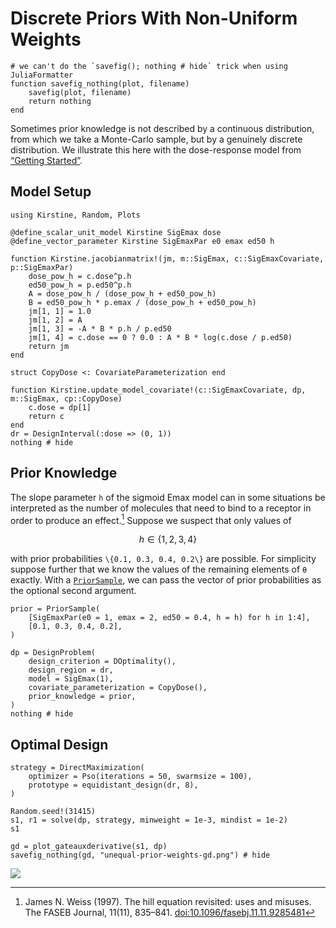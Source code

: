# Discrete Priors With Non-Uniform Weights

```@setup main
# we can't do the `savefig(); nothing # hide` trick when using JuliaFormatter
function savefig_nothing(plot, filename)
	savefig(plot, filename)
	return nothing
end
```

Sometimes prior knowledge is not described by a continuous distribution,
from which we take a Monte-Carlo sample,
but by a genuinely discrete distribution.
We illustrate this here with the dose-response model from [“Getting Started”](getting-started.md).

## Model Setup

```@example main
using Kirstine, Random, Plots

@define_scalar_unit_model Kirstine SigEmax dose
@define_vector_parameter Kirstine SigEmaxPar e0 emax ed50 h

function Kirstine.jacobianmatrix!(jm, m::SigEmax, c::SigEmaxCovariate, p::SigEmaxPar)
    dose_pow_h = c.dose^p.h
    ed50_pow_h = p.ed50^p.h
    A = dose_pow_h / (dose_pow_h + ed50_pow_h)
    B = ed50_pow_h * p.emax / (dose_pow_h + ed50_pow_h)
    jm[1, 1] = 1.0
    jm[1, 2] = A
    jm[1, 3] = -A * B * p.h / p.ed50
    jm[1, 4] = c.dose == 0 ? 0.0 : A * B * log(c.dose / p.ed50)
    return jm
end

struct CopyDose <: CovariateParameterization end

function Kirstine.update_model_covariate!(c::SigEmaxCovariate, dp, m::SigEmax, cp::CopyDose)
    c.dose = dp[1]
    return c
end
dr = DesignInterval(:dose => (0, 1))
nothing # hide
```

## Prior Knowledge

The slope parameter ``h`` of the sigmoid Emax model can in some situations be interpreted
as the number of molecules that need to bind to a receptor in order to produce an effect.[^W97]
Suppose we suspect that only values of

```math
h\in\{1,2,3,4\}
```

with prior probabilities ``\{0.1, 0.3, 0.4, 0.2\}`` are possible.
For simplicity suppose further
that we know the values of the remaining elements of ``θ`` exactly.
With a [`PriorSample`](@ref),
we can pass the vector of prior probabilities as the optional second argument.

```@example main
prior = PriorSample(
    [SigEmaxPar(e0 = 1, emax = 2, ed50 = 0.4, h = h) for h in 1:4],
    [0.1, 0.3, 0.4, 0.2],
)

dp = DesignProblem(
    design_criterion = DOptimality(),
    design_region = dr,
    model = SigEmax(1),
    covariate_parameterization = CopyDose(),
    prior_knowledge = prior,
)
nothing # hide
```

[^W97]: James N. Weiss (1997). The hill equation revisited: uses and misuses. The FASEB Journal, 11(11), 835–841. [doi:10.1096/fasebj.11.11.9285481](http://dx.doi.org/10.1096/fasebj.11.11.9285481)
## Optimal Design

```@example main
strategy = DirectMaximization(
    optimizer = Pso(iterations = 50, swarmsize = 100),
    prototype = equidistant_design(dr, 8),
)

Random.seed!(31415)
s1, r1 = solve(dp, strategy, minweight = 1e-3, mindist = 1e-2)
s1
```

```@example main
gd = plot_gateauxderivative(s1, dp)
savefig_nothing(gd, "unequal-prior-weights-gd.png") # hide
```

![](unequal-prior-weights-gd.png)

